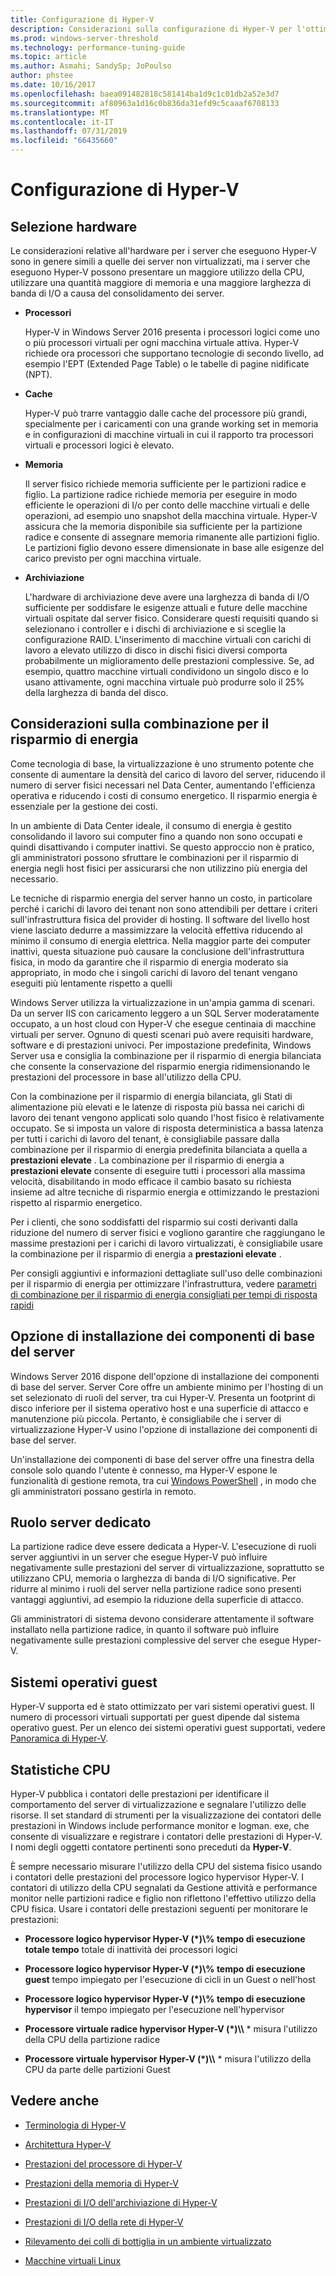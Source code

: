 ```yaml
---
title: Configurazione di Hyper-V
description: Considerazioni sulla configurazione di Hyper-V per l'ottimizzazione delle prestazioni
ms.prod: windows-server-threshold
ms.technology: performance-tuning-guide
ms.topic: article
ms.author: Asmahi; SandySp; JoPoulso
author: phstee
ms.date: 10/16/2017
ms.openlocfilehash: baea091482818c581414ba1d9c1c01db2a52e3d7
ms.sourcegitcommit: af80963a1d16c0b836da31efd9c5caaaf6708133
ms.translationtype: MT
ms.contentlocale: it-IT
ms.lasthandoff: 07/31/2019
ms.locfileid: "66435660"
---
```

# <a name="hyper-v-configuration"></a>Configurazione di Hyper-V

## <a name="hardware-selection"></a>Selezione hardware

Le considerazioni relative all'hardware per i server che eseguono Hyper-V sono in genere simili a quelle dei server non virtualizzati, ma i server che eseguono Hyper-V possono presentare un maggiore utilizzo della CPU, utilizzare una quantità maggiore di memoria e una maggiore larghezza di banda di I/O a causa del consolidamento dei server.

-   **Processori**

    Hyper-V in Windows Server 2016 presenta i processori logici come uno o più processori virtuali per ogni macchina virtuale attiva. Hyper-V richiede ora processori che supportano tecnologie di secondo livello, ad esempio l'EPT (Extended Page Table) o le tabelle di pagine nidificate (NPT).

-   **Cache**

    Hyper-V può trarre vantaggio dalle cache del processore più grandi, specialmente per i caricamenti con una grande working set in memoria e in configurazioni di macchine virtuali in cui il rapporto tra processori virtuali e processori logici è elevato.

-   **Memoria**

    Il server fisico richiede memoria sufficiente per le partizioni radice e figlio. La partizione radice richiede memoria per eseguire in modo efficiente le operazioni di I/o per conto delle macchine virtuali e delle operazioni, ad esempio uno snapshot della macchina virtuale. Hyper-V assicura che la memoria disponibile sia sufficiente per la partizione radice e consente di assegnare memoria rimanente alle partizioni figlio. Le partizioni figlio devono essere dimensionate in base alle esigenze del carico previsto per ogni macchina virtuale.

-   **Archiviazione**

    L'hardware di archiviazione deve avere una larghezza di banda di I/O sufficiente per soddisfare le esigenze attuali e future delle macchine virtuali ospitate dal server fisico. Considerare questi requisiti quando si selezionano i controller e i dischi di archiviazione e si sceglie la configurazione RAID. L'inserimento di macchine virtuali con carichi di lavoro a elevato utilizzo di disco in dischi fisici diversi comporta probabilmente un miglioramento delle prestazioni complessive. Se, ad esempio, quattro macchine virtuali condividono un singolo disco e lo usano attivamente, ogni macchina virtuale può produrre solo il 25% della larghezza di banda del disco.

## <a name="power-plan-considerations"></a>Considerazioni sulla combinazione per il risparmio di energia

Come tecnologia di base, la virtualizzazione è uno strumento potente che consente di aumentare la densità del carico di lavoro del server, riducendo il numero di server fisici necessari nel Data Center, aumentando l'efficienza operativa e riducendo i costi di consumo energetico. Il risparmio energia è essenziale per la gestione dei costi. 

In un ambiente di Data Center ideale, il consumo di energia è gestito consolidando il lavoro sui computer fino a quando non sono occupati e quindi disattivando i computer inattivi. Se questo approccio non è pratico, gli amministratori possono sfruttare le combinazioni per il risparmio di energia negli host fisici per assicurarsi che non utilizzino più energia del necessario. 

Le tecniche di risparmio energia del server hanno un costo, in particolare perché i carichi di lavoro dei tenant non sono attendibili per dettare i criteri sull'infrastruttura fisica del provider di hosting. Il software del livello host viene lasciato dedurre a massimizzare la velocità effettiva riducendo al minimo il consumo di energia elettrica. Nella maggior parte dei computer inattivi, questa situazione può causare la conclusione dell'infrastruttura fisica, in modo da garantire che il risparmio di energia moderato sia appropriato, in modo che i singoli carichi di lavoro del tenant vengano eseguiti più lentamente rispetto a quelli

Windows Server utilizza la virtualizzazione in un'ampia gamma di scenari. Da un server IIS con caricamento leggero a un SQL Server moderatamente occupato, a un host cloud con Hyper-V che esegue centinaia di macchine virtuali per server. Ognuno di questi scenari può avere requisiti hardware, software e di prestazioni univoci. Per impostazione predefinita, Windows Server usa e consiglia la combinazione per il risparmio di energia bilanciata che consente la conservazione del risparmio energia ridimensionando le prestazioni del processore in base all'utilizzo della CPU.

Con la combinazione per il risparmio di energia bilanciata, gli Stati di alimentazione più elevati e le latenze di risposta più bassa nei carichi di lavoro dei tenant vengono applicati solo quando l'host fisico è relativamente occupato. Se si imposta un valore di risposta deterministica a bassa latenza per tutti i carichi di lavoro del tenant, è consigliabile passare dalla combinazione per il risparmio di energia predefinita bilanciata a quella a **prestazioni elevate** . La combinazione per il risparmio di energia a **prestazioni elevate** consente di eseguire tutti i processori alla massima velocità, disabilitando in modo efficace il cambio basato su richiesta insieme ad altre tecniche di risparmio energia e ottimizzando le prestazioni rispetto al risparmio energetico.

Per i clienti, che sono soddisfatti del risparmio sui costi derivanti dalla riduzione del numero di server fisici e vogliono garantire che raggiungano le massime prestazioni per i carichi di lavoro virtualizzati, è consigliabile usare la combinazione per il risparmio di energia a **prestazioni elevate** .

Per consigli aggiuntivi e informazioni dettagliate sull'uso delle combinazioni per il risparmio di energia per ottimizzare l'infrastruttura, vedere [parametri di combinazione per il risparmio di energia consigliati per tempi di risposta rapidi](../../hardware/power/recommended-balanced-plan-parameters.md)



## <a name="server-core-installation-option"></a>Opzione di installazione dei componenti di base del server

Windows Server 2016 dispone dell'opzione di installazione dei componenti di base del server. Server Core offre un ambiente minimo per l'hosting di un set selezionato di ruoli del server, tra cui Hyper-V. Presenta un footprint di disco inferiore per il sistema operativo host e una superficie di attacco e manutenzione più piccola. Pertanto, è consigliabile che i server di virtualizzazione Hyper-V usino l'opzione di installazione dei componenti di base del server.

Un'installazione dei componenti di base del server offre una finestra della console solo quando l'utente è connesso, ma Hyper-V espone le funzionalità di gestione remota, tra cui [Windows PowerShell](https://technet.microsoft.com/library/hh848559.aspx) , in modo che gli amministratori possano gestirla in remoto.

## <a name="dedicated-server-role"></a>Ruolo server dedicato

La partizione radice deve essere dedicata a Hyper-V. L'esecuzione di ruoli server aggiuntivi in un server che esegue Hyper-V può influire negativamente sulle prestazioni del server di virtualizzazione, soprattutto se utilizzano CPU, memoria o larghezza di banda di I/O significative. Per ridurre al minimo i ruoli del server nella partizione radice sono presenti vantaggi aggiuntivi, ad esempio la riduzione della superficie di attacco.

Gli amministratori di sistema devono considerare attentamente il software installato nella partizione radice, in quanto il software può influire negativamente sulle prestazioni complessive del server che esegue Hyper-V.

## <a name="guest-operating-systems"></a>Sistemi operativi guest

Hyper-V supporta ed è stato ottimizzato per vari sistemi operativi guest. Il numero di processori virtuali supportati per guest dipende dal sistema operativo guest. Per un elenco dei sistemi operativi guest supportati, vedere [Panoramica di Hyper-V](https://technet.microsoft.com/library/hh831531.aspx).

## <a name="cpu-statistics"></a>Statistiche CPU

Hyper-V pubblica i contatori delle prestazioni per identificare il comportamento del server di virtualizzazione e segnalare l'utilizzo delle risorse. Il set standard di strumenti per la visualizzazione dei contatori delle prestazioni in Windows include performance monitor e logman. exe, che consente di visualizzare e registrare i contatori delle prestazioni di Hyper-V. I nomi degli oggetti contatore pertinenti sono preceduti da **Hyper-V**.

È sempre necessario misurare l'utilizzo della CPU del sistema fisico usando i contatori delle prestazioni del processore logico hypervisor Hyper-V. I contatori di utilizzo della CPU segnalati da Gestione attività e performance monitor nelle partizioni radice e figlio non riflettono l'effettivo utilizzo della CPU fisica. Usare i contatori delle prestazioni seguenti per monitorare le prestazioni:

- **Processore logico hypervisor Hyper-V (\*)\\% tempo di esecuzione totale tempo** totale di inattività dei processori logici

- **Processore logico hypervisor Hyper-V (\*)\\% tempo di esecuzione guest** tempo impiegato per l'esecuzione di cicli in un Guest o nell'host

- **Processore logico hypervisor Hyper-V (\*)\\% tempo di esecuzione hypervisor** il tempo impiegato per l'esecuzione nell'hypervisor

- **Processore virtuale radice hypervisor Hyper-V (\*)\\\\** * misura l'utilizzo della CPU della partizione radice

- **Processore virtuale hypervisor Hyper-V (\*)\\\\** * misura l'utilizzo della CPU da parte delle partizioni Guest


## <a name="see-also"></a>Vedere anche

-   [Terminologia di Hyper-V](terminology.md)

-   [Architettura Hyper-V](architecture.md)

-   [Prestazioni del processore di Hyper-V](processor-performance.md)

-   [Prestazioni della memoria di Hyper-V](memory-performance.md)

-   [Prestazioni di I/O dell'archiviazione di Hyper-V](storage-io-performance.md)

-   [Prestazioni di I/O della rete di Hyper-V](network-io-performance.md)

-   [Rilevamento dei colli di bottiglia in un ambiente virtualizzato](detecting-virtualized-environment-bottlenecks.md)

-   [Macchine virtuali Linux](linux-virtual-machine-considerations.md)
